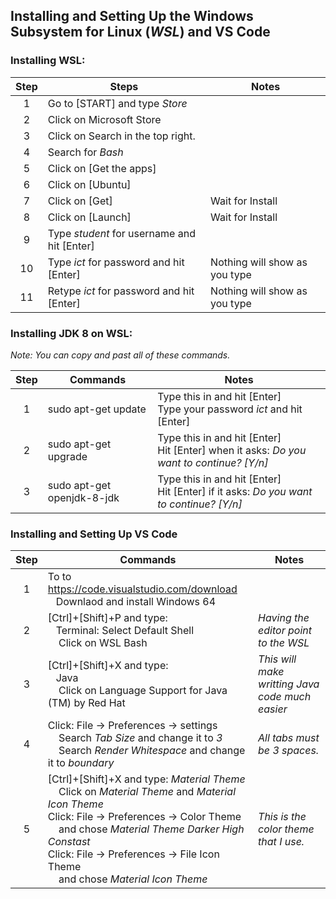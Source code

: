 

## Installing and Setting Up the Windows Subsystem for Linux (_WSL_) and VS Code

### Installing WSL:

| Step | Steps                                       |  Notes                        |
|:----:|---------------------------------------------|-------------------------------|
| 1    | Go to [START] and type _Store_              |                               |
| 2    | Click on Microsoft Store                    |                               |
| 3    | Click on Search in the top right.           |                               |
| 4    | Search for _Bash_                           |                               |
| 5    | Click on [Get the apps]                     |                               |
| 6    | Click on [Ubuntu]                           |                               |
| 7    | Click on [Get]                              | Wait for Install              |
| 8    | Click on [Launch]                           | Wait for Install              |
| 9    | Type _student_ for username and hit [Enter] |                               |
| 10   | Type _ict_ for password and hit [Enter]     | Nothing will show as you type |
| 11   | Retype _ict_ for password and hit [Enter]   | Nothing will show as you type |

### Installing JDK 8 on WSL:

_Note: You can copy and past all of these commands._

| Step | Commands                         |  Notes                               |
|:----:|----------------------------------|--------------------------------------|
| 1    | sudo apt-get update              | Type this in and hit [Enter]<br />Type your password _ict_ and hit [Enter]  |
| 2    | sudo apt-get upgrade             | Type this in and hit [Enter]<br />Hit [Enter] when it asks: _Do you want to continue? [Y/n]_  |
| 3    | sudo apt-get openjdk-8-jdk | Type this in and hit [Enter]<br />Hit [Enter] if it asks: _Do you want to continue? [Y/n]_          |

### Installing and Setting Up VS Code

| Step | Commands                         |  Notes                               |
|:----:|----------------------------------|--------------------------------------|
| 1    | To to https://code.visualstudio.com/download <br /> &nbsp;&nbsp;&nbsp;Downlaod and install Windows 64 |                           |
| 2    | [Ctrl]+[Shift]+P and type: <br /> &nbsp;&nbsp;&nbsp;Terminal: Select Default Shell <br /> &nbsp;&nbsp;&nbsp; Click on WSL Bash | _Having the editor point to the WSL_ |
| 3    | [Ctrl]+[Shift]+X and type: <br /> &nbsp;&nbsp;&nbsp;Java <br /> &nbsp;&nbsp;&nbsp; Click on Language Support for Java (TM) by Red Hat | _This will make writting Java code much easier_ |
| 4    | Click: File &#x2192; Preferences &#x2192; settings <br /> &nbsp;&nbsp;&nbsp; Search _Tab Size_ and change it to _3_ <br /> &nbsp;&nbsp;&nbsp; Search _Render Whitespace_ and change it to _boundary_ | _All tabs must be 3 spaces._ |
| 5    | [Ctrl]+[Shift]+X and type: _Material Theme_ <br /> &nbsp;&nbsp;&nbsp; Click on _Material Theme_ and _Material Icon Theme_ <br /> Click: File &#x2192; Preferences &#x2192; Color Theme <br /> &nbsp;&nbsp;&nbsp; and chose _Material Theme Darker High Constast_ <br /> Click: File &#x2192; Preferences &#x2192; File Icon Theme <br /> &nbsp;&nbsp;&nbsp; and chose _Material Icon Theme_ | _This is the color theme that I use._
